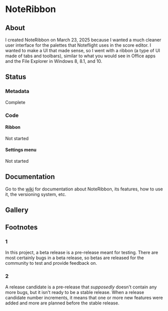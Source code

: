 # NoteRibbon

## About

I created NoteRibbon on March 23, 2025 because I wanted a much cleaner user interface for the palettes that Noteflight uses in the score editor. I wanted to make a UI that made sense, so I went with a ribbon (a type of UI made of tabs and toolbars), similar to what you would see in Office apps and the File Explorer in Windows 8, 8.1, and 10.

## Status

### Metadata

Complete

### Code

#### Ribbon

Not started

#### Settings menu

Not started

## Documentation

Go to the [wiki](https://github.com/Unseeable8710/NoteRibbon/wiki) for documentation about NoteRibbon, its features, how to use it, the versioning system, etc.

## Gallery

## Footnotes

### 1

In this project, a beta release is a pre-release meant for testing. There are most certainly bugs in a beta release, so betas are released for the community to test and provide feedback on.

### 2

A release candidate is a pre-release that *supposedly* doesn't contain any more bugs, but it isn't ready to be a stable release. When a release candidate number increments, it means that one or more new features were added and more are planned before the stable release.
